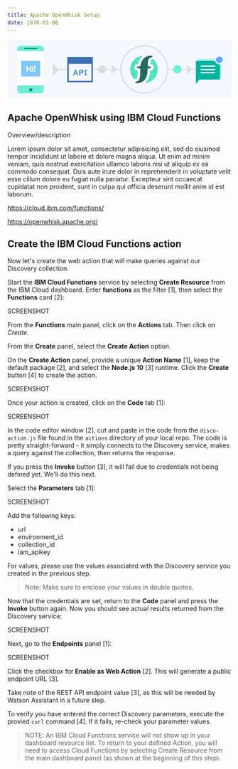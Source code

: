 ```yaml
---
title: Apache OpenWhisk Setup
date: 1970-01-06
---
```


![](assets/serverless_flow_1.png)

## Apache OpenWhisk using IBM Cloud Functions

Overview/description

Lorem ipsum dolor sit amet, consectetur adipisicing elit, sed do eiusmod
tempor incididunt ut labore et dolore magna aliqua. Ut enim ad minim veniam,
quis nostrud exercitation ullamco laboris nisi ut aliquip ex ea commodo
consequat. Duis aute irure dolor in reprehenderit in voluptate velit esse
cillum dolore eu fugiat nulla pariatur. Excepteur sint occaecat cupidatat non
proident, sunt in culpa qui officia deserunt mollit anim id est laborum.

https://cloud.ibm.com/functions/

https://openwhisk.apache.org/

## Create the IBM Cloud Functions action
Now let's create the web action that will make queries against our Discovery collection.

Start the **IBM Cloud Functions** service by selecting **Create Resource** from the IBM Cloud dashboard. Enter **functions** as the filter [1], then select the **Functions** card [2]:

SCREENSHOT

From the **Functions** main panel, click on the **Actions** tab. Then click on *Create*.

From the **Create** panel, select the **Create Action** option.

On the **Create Action** panel, provide a unique **Action Name** [1], keep the default package [2], and select the **Node.js 10** [3] runtime. Click the **Create** button [4] to create the action.

SCREENSHOT

Once your action is created, click on the **Code** tab [1]:

SCREENSHOT

In the code editor window [2], cut and paste in the code from the `disco-action.js` file found in the `actions` directory of your local repo. The code is pretty straight-forward - it simply connects to the Discovery service, makes a query against the collection, then returns the response.

If you press the **Invoke** button [3], it will fail due to credentials not being defined yet. We'll do this next.

Select the **Parameters** tab [1]:

SCREENSHOT

Add the following keys:

* url
* environment_id
* collection_id
* iam_apikey

For values, please use the values associated with the Discovery service you created in the previous step.

> Note: Make sure to enclose your values in double quotes.

Now that the credentials are set, return to the **Code** panel and press the **Invoke** button again. Now you should see actual results returned from the Discovery service:

SCREENSHOT

Next, go to the **Endpoints** panel [1]:

SCREENSHOT

Click the checkbox for **Enable as Web Action** [2]. This will generate a public endpoint URL [3].

Take note of the REST API endpoint value [3], as this will be needed by Watson Assistant in a future step.

To verify you have entered the correct Discovery parameters, execute the provied `curl` command [4]. If it fails, re-check your parameter values.

> NOTE: An IBM Cloud Functions service will not show up in your dashboard resource list. To return to your defined Action, you will need to access Cloud Functions by selecting Create Resource from the main dashboard panel (as shown at the beginning of this step).



